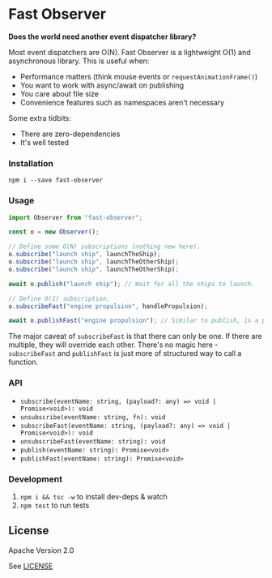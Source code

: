 # Fast Observer

**Does the world need another event dispatcher library?**

Most event dispatchers are O(N). Fast Observer is a lightweight O(1) and
asynchronous library. This is useful when:

* Performance matters (think mouse events or `requestAnimationFrame()`)
* You want to work with async/await on publishing
* You care about file size
* Convenience features such as namespaces aren't necessary

Some extra tidbits:

* There are zero-dependencies
* It's well tested

### Installation

```
npm i --save fast-observer
```

### Usage

```typescript
import Observer from "fast-observer";

const o = new Observer();

// Define some O(N) subscriptions (nothing new here).
o.subscribe("launch ship", launchTheShip);
o.subscribe("launch ship", launchTheOtherShip);
o.subscribe("launch ship", launchTheOtherShip);

await o.publish("launch ship"); // Wait for all the ships to launch.

// Define O(1) subscription.
o.subscribeFast("engine propulsion", handlePropulsion);

await o.publishFast("engine propulsion"); // Similar to publish, is a promise.
```

The major caveat of `subscribeFast` is that there can only be one. If there are
multiple, they will override each other. There's no magic here -
`subscribeFast` and `publishFast` is just more of structured way to call a
function.

### API

* `subscribe(eventName: string, (payload?: any) => void | Promise<void>): void`
* `unsubscribe(eventName: string, fn): void`
* `subscribeFast(eventName: string, (payload?: any) => void | Promise<void>): void`
* `unsubscribeFast(eventName: string): void`
* `publish(eventName: string): Promise<void>`
* `publishFast(eventName: string): Promise<void>`

### Development

1. `npm i && tsc -w` to install dev-deps & watch
2. `npm test` to run tests

## License

Apache Version 2.0

See [LICENSE](https://github.com/psaia/fast-observer/blob/master/LICENSE)
